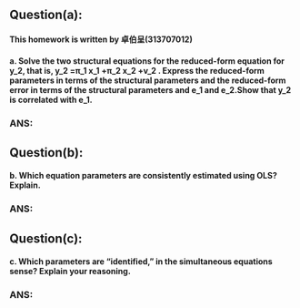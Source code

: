 
## **Question(a):**
#### This homework is written by 卓伯呈(313707012)
#### a. Solve the two structural equations for the reduced-form equation for y_2, that is, y_2  =π_1 x_1  +π_2 x_2  +v_2 . Express the reduced-form parameters in terms of the structural parameters and the reduced-form error in terms of the structural parameters and e_1 and e_2.Show that y_2 is correlated with e_1.

### ANS:



## **Question(b):**
#### b. Which equation parameters are consistently estimated using OLS? Explain.
### ANS:



## **Question(c):**
#### c. Which parameters are “identified,” in the simultaneous equations sense? Explain your reasoning.
### ANS:
